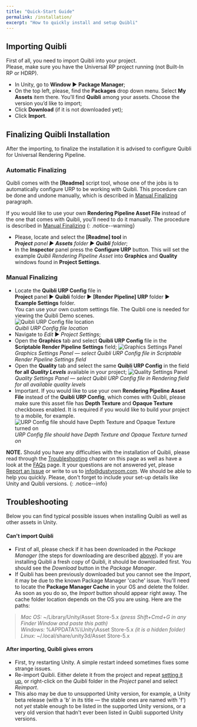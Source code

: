```yaml
---
title: "Quick-Start Guide"
permalink: /installation/
excerpt: "How to quickly install and setup Quibli"
---
```


## Importing Quibli
First of all, you need to import Quibli into your project.  
Please, make sure you have the Universal RP project running (not Built-In RP or HDRP).  

  * In Unity, go to **Window** ▶︎ **Package Manager**; 
  * On the top left, please, find the **Packages** drop down menu. Select **My Assets** item there. You’ll find **Quibli** among your assets. Choose the version you’d like to import;  
  * Click **Download** (if it is not downloaded yet);  
  * Click **Import**.  

## Finalizing Quibli Installation

After the importing, to finalize the installation it is advised to configure Quibli for Universal Rendering Pipeline. 

### Automatic Finalizing

Quibli comes with the **[Readme]** script tool, whose one of the jobs is to automatically configure URP to be working with Quibli. This procedure can be done and undone manually, which is described in [Manual Finalizing](#manual-finalizing) paragraph.  

If you would like to use your own **Rendering Pipeline Asset File** instead of the one that comes with Quibli, you'll need to do it manually. The procedure is described in [Manual Finalizing](#manual-finalizing) 
{: .notice--warning}

  * Please, locate and select the **[Readme] tool** in  
_**Project** panel ▶︎ **Assets** folder ▶︎ **Quibli** folder_;  
  * In the **Inspector** panel press the **Configure URP** button. This will set the example _Quibli Rendering Pipeline Asset_ into **Graphics** and **Quality** windows found in **Project Settings**.  

### Manual Finalizing

  * Locate the **Quibli URP Config** file in  
**Project** panel ▶︎ **Quibli** folder ▶︎ **[Render Pipeline] URP** folder ▶︎ **Example Settings** folder.  
You can use your own custom settings file. The Quibli one is needed for viewing the Quibli Demo scenes.  
![Quibli URP Config file location](/quibli-doc/assets/images/manual_images/quibli_urp_config_file_location.png)  
*Quibli URP Config file location*
  * Navigate to _Edit_ ▶︎ _Project Settings_;
  * Open the **Graphics** tab and select **Quibli URP Config** file in the **Scriptable Render Pipeline Settings** field;
![Graphics Settings Panel](/quibli-doc/assets/images/manual_images/quibli_project_setings_graphics_settings_panel.jpg)  
*Graphics Settings Panel — select Quibli URP Config file in Scriptable Render Pipeline Settings field*
  * Open the **Quality** tab and select the same **Quibli URP Config** in the field **for all _Quality Levels_** available in your project;
![Quality Settings Panel](/quibli-doc/assets/images/manual_images/quibli_project_setings_quality_settings_panel.jpg)  
*Quality Settings Panel — select Quibli URP Config file in Rendering field for all available quality levels*
  * Important. If you would like to use your own **Rendering Pipeline Asset File** instead of the **Quibli URP Config**, which comes with Quibli, please make sure this asset file has **Depth Texture** and **Opaque Texture** checkboxes enabled. It is required if you would like to build your project to a mobile, for example.
![URP Config file should have Depth Texture and Opaque Texture turned on](/quibli-doc/assets/images/manual_images/urp_config_file_depth_texture_opaque_texture.png)  
*URP Config file should have Depth Texture and Opaque Texture turned on*

**NOTE.** Should you have any difficulties with the installation of Quibli, please read through the [Troubleshooting](#troubleshooting) chapter on this page as well as have a look at the [FAQs](../faqs) page. It your questions are not answered yet, please [Report an Issue]() or write to us to info@dustyroom.com. We should be able to help you quickly. Please, don't forget to include your set-up details like Unity and Quibli versions.
{: .notice--info}

## Troubleshooting

Below you can find typical possible issues when installing Quibli as well as other assets in Unity.  

#### Can't import Quibli
  * First of all, please check if it has been downloaded in the _Package Manager_ (the steps for downloading are described [above](#importing-quibli)). If you are installing Quibli a fresh copy of Quibli, it should be downloaded first. You should see the _Download_ button in the _Package Manager_.
  * If Quibli has been previously downloaded but you cannot see the _Import_, it may be due to the known Package Manager 'cache' issue. You'll need to locate the **Package Manager Cache** in your OS and delete the folder. As soon as you do so, the _Import_ button should appear right away. The cache folder location depends on the OS you are using. Here are the paths:  
> _Mac OS:_ ~/Library/Unity/Asset Store-5.x _(press Shift+Cmd+G in any Finder Window and paste this path)_  
> _Windows:_ %APPDATA%\Unity\Asset Store-5.x _(it is a hidden folder)_  
> _Linux:_ ~/.local/share/unity3d/Asset Store-5.x  

#### After importing, Quibli gives errors
  * First, try restarting Unity. A simple restart indeed sometimes fixes some strange issues.
  * Re-import Quibli. Either delete it from the project and repeat [setting it up](#importing-quibli), or right-click on the _Quibli_ folder in the _Project_ panel and select _Reimport_.
  * This also may be due to unsupported Unity version, for example, a Unity beta release (with a 'b' in its title — the stable ones are named with 'f') not _yet_ stable enough to be listed in the supported Unity versions, or a very old version that hadn't ever been listed in Quibli supported Unity versions.

